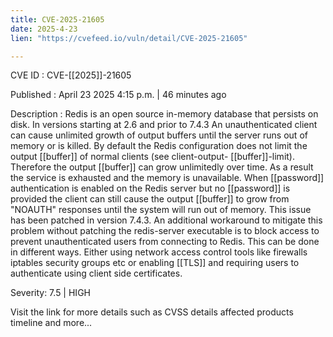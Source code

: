 ```yaml
---
title: CVE-2025-21605
date: 2025-4-23
lien: "https://cvefeed.io/vuln/detail/CVE-2025-21605"

---
```


CVE ID : CVE-[[2025]]-21605

Published :  April 23
2025
4:15 p.m. | 46 minutes ago

Description : Redis is an open source
in-memory database that persists on disk. In versions starting at 2.6 and prior to 7.4.3
An unauthenticated client can cause unlimited growth of output buffers
until the server runs out of memory or is killed. By default
the Redis configuration does not limit the output  [[buffer]] of normal clients (see client-output- [[buffer]]-limit). Therefore
the output  [[buffer]] can grow unlimitedly over time. As a result
the service is exhausted and the memory is unavailable. When  [[password]] authentication is enabled on the Redis server
but no  [[password]] is provided
the client can still cause the output  [[buffer]] to grow from "NOAUTH" responses until the system will run out of memory. This issue has been patched in version 7.4.3. An additional workaround to mitigate this problem without patching the redis-server executable is to block access to prevent unauthenticated users from connecting to Redis. This can be done in different ways. Either using network access control tools like firewalls
iptables
security groups
etc
or enabling  [[TLS]] and requiring users to authenticate using client side certificates.

Severity: 7.5 | HIGH

Visit the link for more details
such as CVSS details
affected products
timeline
and more...

